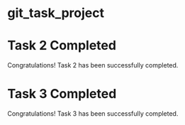 # git_task_project
# Task 2 Completed
Congratulations! Task 2 has been successfully completed.
# Task 3 Completed
Congratulations! Task 3 has been successfully completed.
